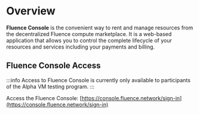 # Overview

**Fluence Console** is the convenient way to rent and manage resources from the decentralized Fluence compute marketplace. It is a web-based application that allows you to control the complete lifecycle of your resources and services including your payments and billing.

## Fluence Console Access

:::info
Access to Fluence Console is currently only available to participants of the Alpha VM testing program.
:::

Access the Fluence Console: [https://console.fluence.network/sign-in](https://console.fluence.network/sign-in)
